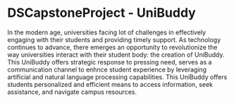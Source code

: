 # DSCapstoneProject - UniBuddy

In the modern age, universities facing lot of challenges in effectively engaging with their students and providing timely support.
As technology continues to advance, there emerges an opportunity to revolutionize the way universities interact with their student body: the creation of UniBuddy.
This UniBuddy offers strategic response to pressing need, serves as a communication channel to enhnce student experience by leveraging artificial and natural language processing capabilities. 
This UniBuddy offers students personalized and efficient means to access information, seek assistance, and navigate campus resources. 

